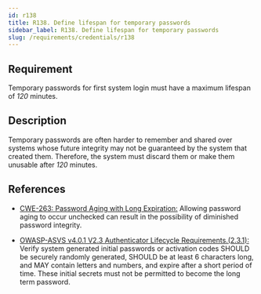 ```yaml
---
id: r138
title: R138. Define lifespan for temporary passwords
sidebar_label: R138. Define lifespan for temporary passwords
slug: /requirements/credentials/r138
---
```


## Requirement

Temporary passwords for first system login
must have a maximum lifespan of *120* minutes.

## Description

Temporary passwords are often harder to remember and shared over systems whose
future integrity may not be guaranteed by the system that created them.
Therefore, the system must discard them or make them unusable after *120*
minutes.

## References

- [CWE-263: Password Aging with Long Expiration:](https://cwe.mitre.org/data/definitions/263.html)
Allowing password aging to occur unchecked can result in the possibility of
diminished password integrity.

- [OWASP-ASVS v4.0.1 V2.3 Authenticator Lifecycle Requirements.(2.3.1):](https://owasp.org/www-project-application-security-verification-standard/)
Verify system generated initial passwords or activation codes SHOULD be
securely randomly generated, SHOULD be at least 6 characters long,
and MAY contain letters and numbers,
and expire after a short period of time.
These initial secrets must not be permitted to become the long term password.
